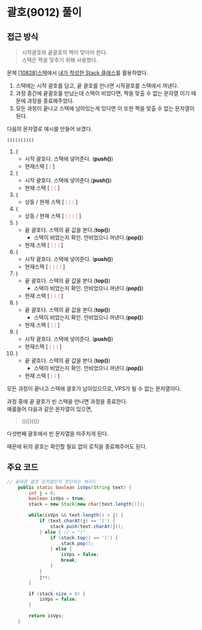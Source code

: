 # 괄호(9012) 풀이

## 접근 방식 
> 시작괄호와 끝괄호의 짝이 맞아야 한다.<br>
> 스택은 짝을 맞추기 위해 사용했다.


문제 [[10828]스택](../../[10828]스택/README.md)에서 [내가 작성한 Stack 클래스](../../[10828]스택/이지은/n10828_2.java)를 활용하였다.

1. 스택에는 시작 괄호를 담고, 끝 괄호를 만나면 시작괄호를 스택에서 꺼낸다.
2. 과정 중간에 끝괄호를 만났는데 스택이 비었다면, 짝을 맞출 수 없는 문자열 이기 때문에 과정을 종료해주었다.
3. 모든 과정이 끝나고 스택에 남아있는게 있다면 이 또한 짝을 맞출 수 없는 문자열이 된다.


다음의 문자열로 예시를 만들어 보겠다.
```
(((()())()
```

1. (
    - 시작 괄호다. 스택에 넣어준다. (**push()**)
    - 현재스택 [<span style="color: salmon"> ( </span>]
1. (
    - 시작 괄호다. 스택에 넣어준다.(**push()**)
    - 현재 스택 [<span style="color: salmon"> ( ( </span>]
1. (
    - 상동 / 현재 스택 [<span style="color: salmon"> ( ( ( </span>]
1. (
    - 상동 / 현재 스택 [<span style="color: salmon"> ( ( ( ( </span>]
1. )
    - 끝 괄호다. 스택의 끝 값을 본다.(**top()**)
        - 스택이 비었는지 확인. 안비었으니 꺼낸다.(**pop()**)
    - 현재 스택 [<span style="color: salmon"> ( ( ( </span>]
1. (
    - 시작 괄호다. 스택에 넣어준다. (**push()**)
    - 현재스택 [<span style="color: salmon"> ( ( ( ( </span>]
1. )
    - 끝 괄호다. 스택의 끝 값을 본다.(**top()**)
        - 스택이 비었는지 확인. 안비었으니 꺼낸다.(**pop()**)
    - 현재 스택 [<span style="color: salmon"> ( ( ( </span>]
1. )
    - 끝 괄호다. 스택의 끝 값을 본다.(**top()**)
        - 스택이 비었는지 확인. 안비었으니 꺼낸다.(**pop()**)
    - 현재 스택 [<span style="color: salmon"> ( ( </span>]
1. (
    - 시작 괄호다. 스택에 넣어준다. (**push()**)
    - 현재스택 [<span style="color: salmon"> ( ( ( </span>]
1. )
    - 끝 괄호다. 스택의 끝 값을 본다.(**top()**)
        - 스택이 비었는지 확인. 안비었으니 꺼낸다.(**pop()**)
    - 현재 스택 [<span style="color: salmon"> ( ( </span>]


모든 과정이 끝나고 스택에 괄호가 남아있으므로, VPS가 될 수 없는 문자열이다.

과정 중에 끝 괄호가 빈 스택을 만나면 과정을 종료한다.
<br>예를들어 다음과 같은 문자열이 있으면,

> ()())(())

다섯번째 괄호에서 빈 문자열을 마주치게 된다.

때문에 뒤의 괄호는 확인할 필요 없이 로직을 종료해주어도 된다.


## 주요 코드

```java
// 올바른 괄호 문자열인지 판단하는 메서드
    public static boolean isVps(String text) {
        int j = 0;
        boolean isVps = true;
        stack = new Stack(new char[text.length()]);

        while(isVps && text.length() > j) {
            if (text.charAt(j) == '(') {
                stack.push(text.charAt(j));
            } else { // = ")"
                if (stack.top() == '(') {
                    stack.pop();
                } else {
                    isVps = false;
                    break;
                }
            }
            j++;
        }

        if (stack.size > 0) {
            isVps = false;
        }

        return isVps;
    }
```
